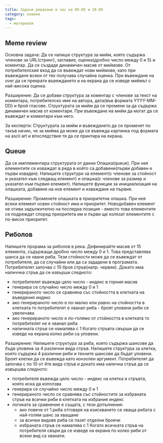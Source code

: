 ```yaml
---
title: Задачи решавани в час на 09.05 и 16.05
category: новини
tags:
  - материали
---
```


## Meme review
Основна задача:
Да се напише структура за мийм, която съдържа членове за URL(стринг), заглавие, оценка(дробно число между 0 и 5) и коментар. Да се създаде динамичен масив от миймове.
От потребителския вход да се въвеждат нови миймове, като при въвеждане всеки от тях получава случайна оценка. При въвеждане на over да се прекрати въвеждането и на екрана да се изведе миймът с най-висока оценка.

Разширение:
Да се добави структура за коментар с членове за текст на коментара, потребителско име на автора, дата(във формата YYYY-MM-DD) и брой гласове. Структурата за мийм да се промени за да съдържа динамичен масив от коментари. При въвеждане на мийм да могат да се въвеждат и коментари към него.

За експерти:
Структурата за мийм и въвеждането да се променят по такъв начин, че за мийма да може да се въвежда картинка под формата на ascii art и впоследствие тя да се принтира на екрана.

## Queue
Да се имплементира структурата от данни Опашка(queue). При нея елементите се изваждат в реда в който са добавени(първи добавен е първи изваден).
Напишете структури за елемент(с членове за стойност и указател към следващ елемент) и опашка(с членове за размер и указател към първия елемент).
Напишете функции за инициализация на опашката, добавяне на нов елемент и изваждане на първия.

Разширение:
Променете опашката в приоритетна опашка. При нея всеки елемент освен стойност има и приоритет. Новодобавен елемент не отива задължително на последна позиция - вместо това елементите се подреждат според приоритета им и първи ще излязат елементите с по-висок приоритет.


## Риболов
Напишете прорама за риболов в река. Дефинирайте масив от 15 елемента, съдържащи дробно число между 0 и 1. Това представлява шанса да се хване риба. Тези стойности може да се въвеждат от потребителя, да са случайни или да са зададени в програмата.
Потребителят започва с 10 броя стръв(напр. червеи). Докато има наличчна стръв да се извърши следното:
- потребителят въвежда цяло число - индекс в горния масив
- генерира се случайно число между 0 и 1
- генерираното число се сравняна със стойността в клетката на въведения индекс
- ако генерираното число е по-малко или равно на стойността в клетката то потребителят е хванал риба - броят уловени риби се увеличава
- ако генерираното число е по-голямо от стойността в клетката то потребителят не е хванал риба
- наличната стръв се намалява с 1
Когато стръвта свърши да се изведе на екрана колко риби са уловени.

Разширение:
Напишете структура за риба, която съдържа шансове да бъде уловена за 4 различни вида стръв. Напишете структура за клетка, която съдържа 4 различни риби и техните шансове да бъдат уловени. Броят клетки да се въвежда като конзолен аргумент.
Потребителят да започва с по 10 от 4те вида стръв и докато има налична стръв да се извършва следното:
- потребителя въвежда цяло число - индекс на клетка и стръвта, която иска да използва
- генерира се случайно число между 0 и 1
- генерираното число се сравнява със стойностите за избраната стръв на всички риби в клетката на избрания индекс
- логиката за сравнение е същата, с тези допълнения:
  - ако повече от 1 риба отговаря на изискването се хваща рибата с най-голям шанс за хващане
  - за всички видове риба се пазят отделни броячи
  - избраната стръв се намалява с 1
Когато всичката стръв на потребителя свъри да се изведе на екрана по колко риби от всеки вид са хванати.
